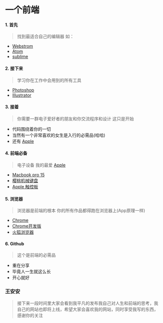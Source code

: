 # 一个前端

#### 1. 首先

> 找到最适合自己的编辑器 如：

 - [Webstrom][1]
 - [Atom][2]
 - [sublime][3]

#### 2. 接下来

> 学习你在工作中会用到的所有工具

  - [Photoshop][4]
  - [Illustrator][5]

#### 3. 接着

>   你需要一群电子爱好者的朋友和你交流程序和设计 这只是开始

  - 代码围绕着你的一切
  - 当然有一个非常喜欢的女生是入行的必需品(哈哈)
  - 还有 [Apple][6]

#### 4. 前端必备

> 电子设备 我的最爱 [Apple][6]

  - [Macbook pro 15][7]
  - [樱桃机械键盘][8]
  - [Apple 触控板][9]

#### 5. 浏览器

>  浏览器是前端的根本 你的所有作品都得跑在浏览器上(App原理一样)

  - [Chrome][10]
  - [Chrome开发版][11]
  - [火狐浏览器][12]

#### 6. Github

> 这个是前端的必需品

  - 重在分享
  - 毕竟人一生就这么长
  - 开心就好

### 王安安

> 接下来一段时间里大家会看到我平凡的发布我自己对人生和前端的思考，我自己的网站也即将上线，希望大家会喜欢我的网站，同时享受我写的东西，感谢你的关注



[1]:http://brackets.io/
[2]:https://atom.io/
[3]:https://www.sublimetext.com/

[4]:http://www.adobe.com/cn/products/photoshop.html
[5]:https://www.adobe.com/cn/products/illustrator.html?promoid=KLXLT


[6]:https://www.apple.com/

[7]:https://www.apple.com/macbook-pro/
[8]:http://www.cherry.cn/
[9]:https://www.apple.com/macbook-pro/

[10]:https://www.google.com.tw/chrome/browser/desktop/
[11]:https://www.google.com/chrome/browser/canary.html
[12]:http://www.firefox.com.cn/download/
